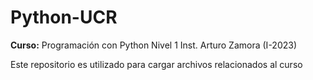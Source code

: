 # Python-UCR 
**Curso:** Programación con Python Nivel 1 Inst. Arturo Zamora (I-2023)


Este repositorio es utilizado para cargar archivos relacionados al curso

